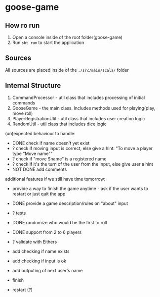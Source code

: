# goose-game

## How ro run
 1. Open a console inside of the root folder(goose-game)
 2. Run `sbt run` to start the application
 
## Sources
All sources are placed inside of the `./src/main/scala/` folder

## Internal Structure

 1. CommandProcessor - util class that includes processing of initial commands
 2. GooseGame - the main class. Includes methods used for playing(play, move roll)
 3. PlayerRegistrationUtil - util class that includes user creation logic
 4. RandomUtil - util class that includes dice logic

(un)expected behaviour to handle:

- DONE check if name doesn't yet exist
- ? check if moving input is correct, else give a hint: "To move a player type "Move name""
- ? check if "move $name" is a registered name
- ? check if it's the turn of the user from the input, else give user a hint
- NOT DONE add comments

additional features if we still have time tomorrow:

- provide a way to finish the game anytime - ask if the user wants to restart or just quit the app
- DONE provide a game description/rules on "about" input
- ? tests
- DONE randomize who would be the first to roll
- DONE support from 2 to 6 players

- ? validate with Eithers

- add checking if name exists
- add checking if input is ok
- add outputing of next user's name
- finish 
- restart (?)
